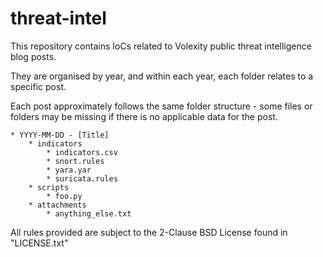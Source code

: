 # threat-intel

This repository contains IoCs related to Volexity public threat intelligence blog posts.

They are organised by year, and within each year, each folder relates to a specific post.

Each post approximately follows the same folder structure - some files or folders may be missing if there is no applicable data for the post.

```text
* YYYY-MM-DD - [Title]
    * indicators
        * indicators.csv
        * snort.rules
        * yara.yar
        * suricata.rules
    * scripts
        * foo.py
    * attachments
        * anything_else.txt
```

All rules provided are subject to the 2-Clause BSD License found in "LICENSE.txt"
